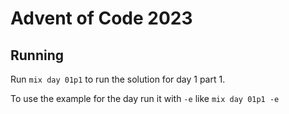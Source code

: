 # Advent of Code 2023

## Running

Run `mix day 01p1` to run the solution for day 1 part 1.

To use the example for the day run it with `-e` like `mix day 01p1 -e`
